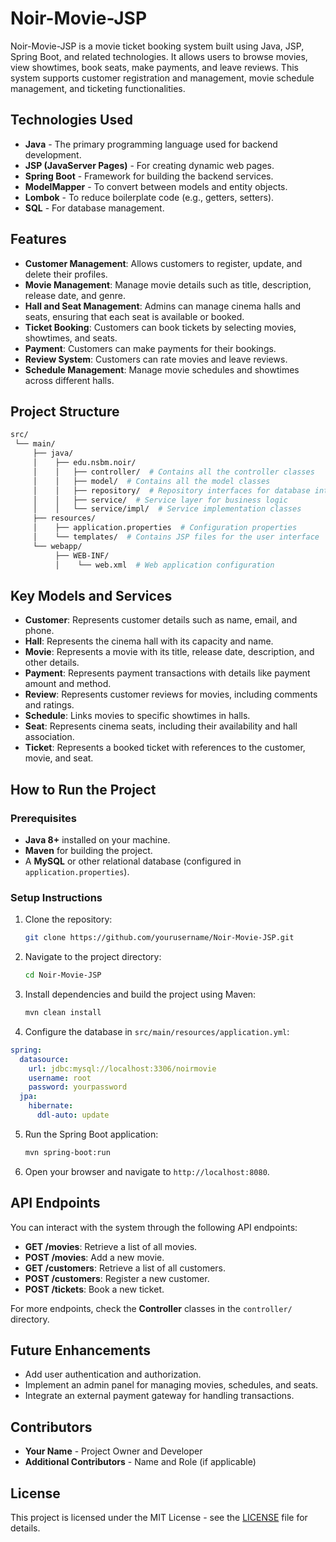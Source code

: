 # Noir-Movie-JSP

Noir-Movie-JSP is a movie ticket booking system built using Java, JSP, Spring Boot, and related technologies. It allows users to browse movies, view showtimes, book seats, make payments, and leave reviews. This system supports customer registration and management, movie schedule management, and ticketing functionalities.

## Technologies Used
- **Java** - The primary programming language used for backend development.
- **JSP (JavaServer Pages)** - For creating dynamic web pages.
- **Spring Boot** - Framework for building the backend services.
- **ModelMapper** - To convert between models and entity objects.
- **Lombok** - To reduce boilerplate code (e.g., getters, setters).
- **SQL** - For database management.

## Features
- **Customer Management**: Allows customers to register, update, and delete their profiles.
- **Movie Management**: Manage movie details such as title, description, release date, and genre.
- **Hall and Seat Management**: Admins can manage cinema halls and seats, ensuring that each seat is available or booked.
- **Ticket Booking**: Customers can book tickets by selecting movies, showtimes, and seats.
- **Payment**: Customers can make payments for their bookings.
- **Review System**: Customers can rate movies and leave reviews.
- **Schedule Management**: Manage movie schedules and showtimes across different halls.

## Project Structure
```bash
src/
 └── main/
     ├── java/
     │    ├── edu.nsbm.noir/
     │    │   ├── controller/  # Contains all the controller classes
     │    │   ├── model/  # Contains all the model classes
     │    │   ├── repository/  # Repository interfaces for database interaction
     │    │   ├── service/  # Service layer for business logic
     │    │   └── service/impl/  # Service implementation classes
     ├── resources/
     │    ├── application.properties  # Configuration properties
     │    └── templates/  # Contains JSP files for the user interface
     └── webapp/
          ├── WEB-INF/
          │    └── web.xml  # Web application configuration

```
## Key Models and Services
- **Customer**: Represents customer details such as name, email, and phone.
- **Hall**: Represents the cinema hall with its capacity and name.
- **Movie**: Represents a movie with its title, release date, description, and other details.
- **Payment**: Represents payment transactions with details like payment amount and method.
- **Review**: Represents customer reviews for movies, including comments and ratings.
- **Schedule**: Links movies to specific showtimes in halls.
- **Seat**: Represents cinema seats, including their availability and hall association.
- **Ticket**: Represents a booked ticket with references to the customer, movie, and seat.

## How to Run the Project

### Prerequisites
- **Java 8+** installed on your machine.
- **Maven** for building the project.
- A **MySQL** or other relational database (configured in `application.properties`).

### Setup Instructions

1. Clone the repository:
   ```bash
   git clone https://github.com/yourusername/Noir-Movie-JSP.git
   ```

2. Navigate to the project directory:
   ```bash
   cd Noir-Movie-JSP
   ```

3. Install dependencies and build the project using Maven:
   ```bash
   mvn clean install
   ```

4.  Configure the database in `src/main/resources/application.yml`:
   ```yaml
   spring:
     datasource:
       url: jdbc:mysql://localhost:3306/noirmovie
       username: root
       password: yourpassword
     jpa:
       hibernate:
         ddl-auto: update
   ```


5. Run the Spring Boot application:
   ```bash
   mvn spring-boot:run
   ```

6. Open your browser and navigate to `http://localhost:8080`.

## API Endpoints
You can interact with the system through the following API endpoints:
- **GET /movies**: Retrieve a list of all movies.
- **POST /movies**: Add a new movie.
- **GET /customers**: Retrieve a list of all customers.
- **POST /customers**: Register a new customer.
- **POST /tickets**: Book a new ticket.

For more endpoints, check the **Controller** classes in the `controller/` directory.

## Future Enhancements
- Add user authentication and authorization.
- Implement an admin panel for managing movies, schedules, and seats.
- Integrate an external payment gateway for handling transactions.

## Contributors
- **Your Name** - Project Owner and Developer
- **Additional Contributors** - Name and Role (if applicable)

## License
This project is licensed under the MIT License - see the [LICENSE](LICENSE) file for details.
```


